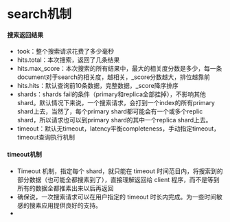 # search机制
#### 搜索返回结果
* took：整个搜索请求花费了多少毫秒
* hits.total：本次搜索，返回了几条结果
* hits.max_score：本次搜索的所有结果中，最大的相关度分数是多少，每一条document对于search的相关度，越相关，_score分数越大，排位越靠前
* hits.hits：默认查询前10条数据，完整数据，_score降序排序
* shards：shards fail的条件（primary和replica全部挂掉），不影响其他shard。默认情况下来说，一个搜索请求，会打到一个index的所有primary shard上去，当然了，每个primary shard都可能会有一个或多个replic shard，所以请求也可以到primary shard的其中一个replica shard上去。
* timeout：默认无timeout，latency平衡completeness，手动指定timeout，timeout查询执行机制

#### timeout机制
* Timeout 机制，指定每个 shard，就只能在 timeout 时间范目内，将搜索到的部分数据（也可能全都搜素到了），直接理解返回给 client 程序，而不是等到所有的数据全都推素出来以后再返回
* 确保说，一次搜索请求可以在用户指定的 timeout 时长内完成。为一些时间敏感的搜素应用提供良好的支持。
* 
